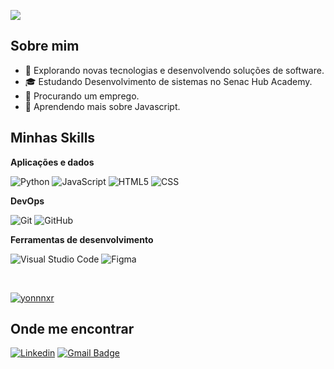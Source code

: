 ![](https://komarev.com/ghpvc/?username=yonnnxr&color=006bed)

## Sobre mim

- 🤔 Explorando novas tecnologias e desenvolvendo soluções de software.
- 🎓 Estudando Desenvolvimento de sistemas no Senac Hub Academy.
- 💼 Procurando um emprego.
- 🌱 Aprendendo mais sobre Javascript.

## Minhas Skills

**Aplicações e dados**

![Python](https://img.shields.io/badge/Python-14354C?style=for-the-badge&logo=python&logoColor=white)
![JavaScript](https://img.shields.io/badge/JavaScript-F7DF1E?style=for-the-badge&logo=javascript&logoColor=black)
![HTML5](https://img.shields.io/badge/HTML-239120?style=for-the-badge&logo=html5&logoColor=white)
![CSS](https://img.shields.io/badge/CSS-239120?&style=for-the-badge&logo=css3&logoColor=white)

**DevOps**

![Git](https://img.shields.io/badge/-Git-333333?style=flat&logo=git)
![GitHub](https://img.shields.io/badge/-GitHub-333333?style=flat&logo=github)

**Ferramentas de desenvolvimento**

![Visual Studio Code](https://img.shields.io/badge/-Visual%20Studio%20Code-333333?style=flat&logo=visual-studio-code&logoColor=007ACC)
![Figma](https://img.shields.io/badge/-Figma-333333?style=flat&logo=figma&logoColor=007ACC)

<br/>

[![yonnnxr](https://github-readme-stats.vercel.app/api/top-langs/?username=yonnnxr&hide=html&layout=compact&theme=default)](https://github.com/anuraghazra/github-readme-stats)

## Onde me encontrar

[![Linkedin](https://img.shields.io/badge/-Carlos_Eduardo-blue?style=flat-square&logo=Linkedin&logoColor=white&link=www.linkedin.com/in/carlos-eduardo-52a34930a)](www.linkedin.com/in/carlos-eduardo-52a34930a)
[![Gmail Badge](https://img.shields.io/badge/-carlosborges2007edu@gmail.com-006bed?style=flat-square&logo=Gmail&logoColor=white&link=mailto:carlosborges2007edu@gmail.com)](mailto:carlosborges2007edu@gmail.com)
